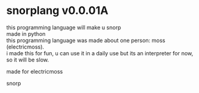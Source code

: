 # snorplang v0.0.01A

this programming language will make u snorp<br>
made in python<br>
this programming language was made about one person: moss (electricmoss).<br>
i made this for fun, u can use it in a daily use but its an interpreter for now, so it will be slow.

made for electricmoss

snorp